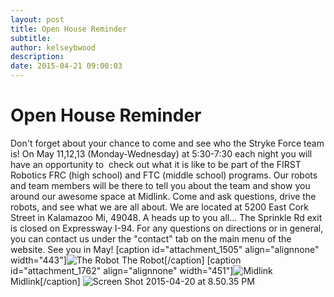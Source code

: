 ```yaml
---
layout: post
title: Open House Reminder
subtitle:
author: kelseybwood
description:
date: 2015-04-21 09:00:03
---
```


# Open House Reminder

Don't forget about your chance to come and see who the Stryke Force team is! On May 11,12,13 (Monday-Wednesday) at 5:30-7:30 each night you will have an opportunity to  check out what it is like to be part of the FIRST Robotics FRC (high school) and FTC (middle school) programs. Our robots and team members will be there to tell you about the team and show you around our awesome space at Midlink. Come and ask questions, drive the robots, and see what we are all about. We are located at 5200 East Cork Street in Kalamazoo Mi, 49048. A heads up to you all... The Sprinkle Rd exit is closed on Expressway I-94. For any questions on directions or in general, you can contact us under the "contact" tab on the main menu of the website. See you in May! [caption id="attachment_1505" align="alignnone" width="443"]![The Robot](/wp-content/uploads/2015/03/Share-from-Pixlr7-1024x683.jpg) The Robot[/caption] [caption id="attachment_1762" align="alignnone" width="451"]![Midlink](http://strykeforce.org/wp-content/uploads/2015/04/Screen-Shot-2015-04-20-at-8.50.22-PM.png) Midlink[/caption] ![Screen Shot 2015-04-20 at 8.50.35 PM](http://strykeforce.org/wp-content/uploads/2015/04/Screen-Shot-2015-04-20-at-8.50.35-PM.png)
